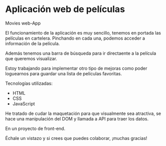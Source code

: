 # Aplicación web de películas
Movies web-App

El funcionamiento de la aplicación es muy sencillo, tenemos en portada las películas en cartelera. Pinchando en cada una, podemos acceder a información de la película.

Además tenemos una barra de búsqueda para ir directaente a la película que queremos visualizar.

Estoy trabajando para implementar otro tipo de mejoras como poder loguearnos para guardar una lista de películas favoritas.

Tecnologías utilizadas:
* HTML
* CSS
* JavaScript

He tratado de cudar la maquetación para que visualmente sea atractiva, se hace una manipulación del DOM y llamada a API para traer los datos. 

En un proyecto de front-end.

Échale un vistazo y si crees que puedes colaborar, ¡muchas gracias!
